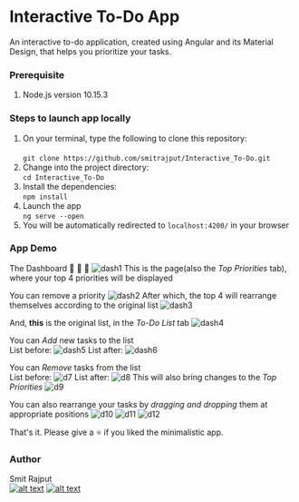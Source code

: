 # Interactive To-Do App
An interactive to-do application, created using Angular and its Material Design, that helps you prioritize your tasks.

### Prerequisite
1. Node.js version 10.15.3

### Steps to launch app locally

1. On your terminal, type the following to clone this repository: <br/>  
`git clone https://github.com/smitrajput/Interactive_To-Do.git`
2. Change into the project directory:  <br/> 
`cd Interactive_To-Do`
3. Install the dependencies:  <br/> 
`npm install`
4. Launch the app <br/> 
`ng serve --open`
5. You will be automatically redirected to `localhost:4200/` in your browser

### App Demo

The Dashboard  :tada: :tada: :tada: 
![dash1](https://user-images.githubusercontent.com/22425782/54904390-6c7b6380-4f04-11e9-9cbc-849b36734328.jpeg)
This is the page(also the *Top Priorities* tab), where your top 4 priorities will be displayed


You can remove a priority
![dash2](https://user-images.githubusercontent.com/22425782/54904747-54581400-4f05-11e9-8019-f4c9fa062cec.jpeg)
After which, the top 4 will rearrange themselves according to the original list
![dash3](https://user-images.githubusercontent.com/22425782/54904840-8cf7ed80-4f05-11e9-86b8-d74142e4780d.jpeg)


And, **this** is the original list, in the *To-Do List*  tab
![dash4](https://user-images.githubusercontent.com/22425782/54905429-ff1d0200-4f06-11e9-827d-b406c6967915.jpeg)


You can *Add* new tasks to the list <br/> List before:
![dash5](https://user-images.githubusercontent.com/22425782/54905595-6cc92e00-4f07-11e9-833b-4121c8940145.jpeg)
List after:
![dash6](https://user-images.githubusercontent.com/22425782/54905823-f0831a80-4f07-11e9-9c17-7a8829331e79.jpeg)


You can *Remove* tasks from the list <br/> List before: 
![d7](https://user-images.githubusercontent.com/22425782/54906130-a3537880-4f08-11e9-9f9a-e899a278277a.jpeg)
List after:
![d8](https://user-images.githubusercontent.com/22425782/54906239-ddbd1580-4f08-11e9-804f-75e4bed7f962.jpeg)
This will also bring changes to the *Top Priorities*
![d9](https://user-images.githubusercontent.com/22425782/54906337-15c45880-4f09-11e9-89af-9f25987d1c64.jpeg)


You can also rearrange your tasks by *dragging and dropping* them at appropriate positions
![d10](https://user-images.githubusercontent.com/22425782/54906760-f548ce00-4f09-11e9-90ad-d2bf5a244d72.jpeg)
![d11](https://user-images.githubusercontent.com/22425782/54906774-fc6fdc00-4f09-11e9-9d8a-15ee631357a0.jpeg)
![d12](https://user-images.githubusercontent.com/22425782/54906781-02fe5380-4f0a-11e9-9035-2ead3b8d0eee.jpeg)


That's it. Please give a  :star: if you liked the minimalistic app.

### Author
Smit Rajput <br/>
[![alt text][1.1]][1]
[![alt text][6.1]][6]


<!-- links to social media icons -->
<!-- no need to change these -->

<!-- icons with padding -->

[1.1]: http://i.imgur.com/tXSoThF.png (@smit_rajput19)
[6.1]: http://i.imgur.com/0o48UoR.png (/smitrajput)


<!-- links to your social media accounts -->
<!-- update these accordingly -->

[1]: http://www.twitter.com/smit_rajput19
[6]: http://www.github.com/smitrajput

